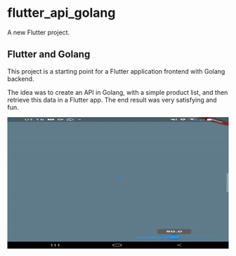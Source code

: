 # flutter_api_golang

A new Flutter project.

## Flutter and Golang

This project is a starting point for a Flutter application frontend with Golang backend.

The idea was to create an API in Golang, with a simple product list, and then retrieve this data in a Flutter app. The end result was very satisfying and fun.

<p align="center">
   <img width="900" height="300" src="web/GolangFlutter.gif">
</p>
